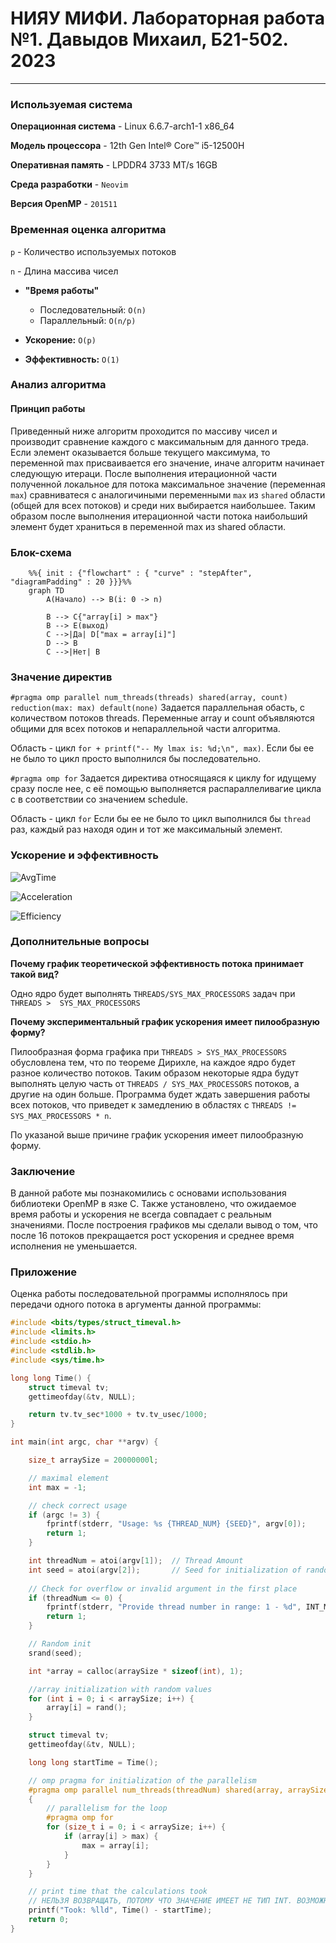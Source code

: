 # НИЯУ МИФИ. Лабораторная работа №1. Давыдов Михаил, Б21-502. 2023
---

### Используемая система

**Операционная система** - Linux 6.6.7-arch1-1 x86_64

**Модель процессора** - 12th Gen Intel® Core™ i5-12500H

**Оперативная память** - LPDDR4 3733 MT/s 16GB

**Среда разработки** - `Neovim`

**Версия OpenMP** - `201511`


### Временная оценка алгоритма
`p` - Количество используемых потоков 

`n` - Длина массива чисел

* **"Время работы"**
    - Последовательный: `O(n)`
    - Параллельный:   `O(n/p)`
    
 * **Ускорение:** `O(p)`
 * **Эффективность:** `O(1)`

### Анализ алгоритма

#### Принцип работы

Приведенный ниже алгоритм проходится по массиву чисел и производит сравнение каждого с максимальным для данного треда. Если элемент оказывается больше текущего максимума, то переменной max присваивается его значение, иначе алгоритм начинает следующую итераци.
После выполнения итерационной части полученной локальное для потока максимальное значение (переменная `max`) сравниватеся с аналогичиными переменными `max` из `shared` области (общей для всех потоков) и среди них выбирается наибольшее. Таким образом после выполнения итерационной части потока наибольший элемент будет храниться в переменной max из shared области.


### Блок-схема

```mermaid
    %%{ init : {"flowchart" : { "curve" : "stepAfter", "diagramPadding" : 20 }}}%%
    graph TD
        A(Начало) --> B(i: 0 -> n)
        
        B --> C{"array[i] > max"}
        B --> E(выход)
        C -->|Да| D["max = array[i]"]
        D --> B
        C -->|Нет| B
```

### Значение директив
`#pragma omp parallel num_threads(threads) shared(array, count) reduction(max: max) default(none)`
Задается параллельная обасть, с количеством потоков threads. Переменные array и count объявляются общими для всех потоков и непараллельной части алгоритма.

Область - цикл `for + printf("-- My lmax is: %d;\n", max)`. Если бы ее не было то цикл просто выполнился бы последовательно.

`#pragma omp for`
Задается директива относящаяся к циклу for идущему сразу после нее, c её помощью выполняется распараллеливагие цикла с в соответствии со значением schedule.

Область - цикл `for`
Если бы ее не было то цикл выполнился бы `thread` раз, каждый раз находя один и тот же максимальный элемент.


### Ускорение и эффективность

![AvgTime](./assets/time.png)

![Acceleration](./assets/acceleration.png)

![Efficiency](./assets/efficiency.png)

### Дополнительные вопросы
**Почему график теоретической эффективность потока принимает такой вид?**

Одно ядро будет выполнять `THREADS/SYS_MAX_PROCESSORS` задач при `THREADS >  SYS_MAX_PROCESSORS`

**Почему экспериментальный график ускорения имеет пилообразную форму?**

Пилообразная форма графика при `THREADS > SYS_MAX_PROCESSORS` обусловлена тем, что по теореме Дирихле, на каждое ядро будет разное количество потоков. Таким образом некоторые ядра будут выполнять целую часть от `THREADS / SYS_MAX_PROCESSORS` потоков, а другие на один больше. Программа будет ждать завершения работы всех потоков, что приведет к замедлению в областях с `THREADS != SYS_MAX_PROCESSORS * n`.

По указаной выше причине график ускорения имеет пилообразную форму.

### Заключение

В данной работе мы познакомились с основами использования библиотеки OpenMP в язке C. Также установлено, что ожидаемое время работы и ускорения не всегда совпадает с реальным значениями. После построения графиков мы сделали вывод о том, что после 16 потоков прекращается рост ускорения и среднее время исполнения не уменьшается.

### Приложение

Оценка работы последовательной программы исполнялось при передачи одного потока в аргументы данной программы:

```c
#include <bits/types/struct_timeval.h>
#include <limits.h>
#include <stdio.h>
#include <stdlib.h>
#include <sys/time.h>

long long Time() {
    struct timeval tv;
    gettimeofday(&tv, NULL);

    return tv.tv_sec*1000 + tv.tv_usec/1000;
}

int main(int argc, char **argv) {

    size_t arraySize = 20000000l;

    // maximal element
    int max = -1;

    // check correct usage
    if (argc != 3) {
        fprintf(stderr, "Usage: %s {THREAD_NUM} {SEED}", argv[0]);
        return 1;
    }

    int threadNum = atoi(argv[1]);  // Thread Amount
    int seed = atoi(argv[2]);       // Seed for initialization of random
    
    // Check for overflow or invalid argument in the first place
    if (threadNum <= 0) {
        fprintf(stderr, "Provide thread number in range: 1 - %d", INT_MAX);
        return 1;
    }

    // Random init
    srand(seed);

    int *array = calloc(arraySize * sizeof(int), 1);

    //array initialization with random values
    for (int i = 0; i < arraySize; i++) {
        array[i] = rand();
    }

    struct timeval tv;
    gettimeofday(&tv, NULL);

    long long startTime = Time();

    // omp pragma for initialization of the parallelism
    #pragma omp parallel num_threads(threadNum) shared(array, arraySize) reduction(max: max) default(none)
    {
        // parallelism for the loop
        #pragma omp for
        for (size_t i = 0; i < arraySize; i++) {
            if (array[i] > max) { 
                max = array[i];
            }
        }
    }

    // print time that the calculations took
    // НЕЛЬЗЯ ВОЗВРАЩАТЬ, ПОТОМУ ЧТО ЗНАЧЕНИЕ ИМЕЕТ НЕ ТИП INT. ВОЗМОЖНЫ ПОГРЕШНОСТИ.
    printf("Took: %lld", Time() - startTime);
    return 0;
}
```
